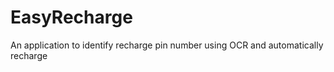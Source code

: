 EasyRecharge
============

An application to identify recharge pin number using OCR and automatically recharge
